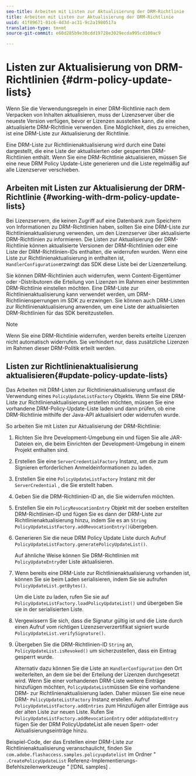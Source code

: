 ```yaml
---
seo-title: Arbeiten mit Listen zur Aktualisierung der DRM-Richtlinie
title: Arbeiten mit Listen zur Aktualisierung der DRM-Richtlinie
uuid: 41f89671-81c6-4d3d-ac31-9c2a1980517a
translation-type: tm+mt
source-git-commit: e60d285b9e30cdd19728e3029ecda995cd100ac9

---
```



# Listen zur Aktualisierung von DRM-Richtlinien {#drm-policy-update-lists}

Wenn Sie die Verwendungsregeln in einer DRM-Richtlinie nach dem Verpacken von Inhalten aktualisieren, muss der Lizenzserver über die neueste Version verfügen, bevor er Lizenzen ausstellen kann, die eine aktualisierte DRM-Richtlinie verwenden. Eine Möglichkeit, dies zu erreichen, ist eine DRM-Liste zur Aktualisierung der Richtlinie.

Eine DRM-Liste zur Richtlinienaktualisierung wird durch eine Datei dargestellt, die eine Liste der aktualisierten oder gesperrten DRM-Richtlinien enthält. Wenn Sie eine DRM-Richtlinie aktualisieren, müssen Sie eine neue DRM Policy Update-Liste generieren und die Liste regelmäßig auf alle Lizenzserver verschieben.

## Arbeiten mit Listen zur Aktualisierung der DRM-Richtlinie {#working-with-drm-policy-update-lists}

Bei Lizenzservern, die keinen Zugriff auf eine Datenbank zum Speichern von Informationen zu DRM-Richtlinien haben, sollten Sie eine DRM-Liste zur Richtlinienaktualisierung verwenden, um den Lizenzserver über aktualisierte DRM-Richtlinien zu informieren. Die Listen zur Aktualisierung der DRM-Richtlinie können aktualisierte Versionen der DRM-Richtlinien oder eine Liste der DRM-Richtlinien-IDs enthalten, die widerrufen wurden. Wenn eine Liste zur Richtlinienaktualisierung in enthalten ist, `HandlerConfiguration`erzwingt das SDK diese Liste bei der Lizenzerteilung.

Sie können DRM-Richtlinien auch widerrufen, wenn Content-Eigentümer oder -Distributoren die Erteilung von Lizenzen im Rahmen einer bestimmten DRM-Richtlinie einstellen möchten. Eine DRM-Liste zur Richtlinienaktualisierung kann verwendet werden, um DRM-Richtliniensperrungen im SDK zu erzwingen. Sie können auch DRM-Listen zur Richtlinienaktualisierung anwenden, um eine Liste der aktualisierten DRM-Richtlinien für das SDK bereitzustellen.

>[!NOTE]
>
>Wenn Sie eine DRM-Richtlinie widerrufen, werden bereits erteilte Lizenzen nicht automatisch widerrufen. Sie verhindert nur, dass zusätzliche Lizenzen im Rahmen dieser DRM-Politik erteilt werden.

## Listen zur Richtlinienaktualisierung aktualisieren{#update-policy-update-lists}

Das Arbeiten mit DRM-Listen zur Richtlinienaktualisierung umfasst die Verwendung eines `PolicyUpdateListFactory` Objekts. Wenn Sie eine DRM-Liste zur Richtlinienaktualisierung erstellen möchten, müssen Sie eine vorhandene DRM-Policy-Update-Liste laden und dann prüfen, ob eine DRM-Richtlinie mithilfe der Java-API aktualisiert oder widerrufen wurde.

So arbeiten Sie mit Listen zur Aktualisierung der DRM-Richtlinie:

1. Richten Sie Ihre Development-Umgebung ein und fügen Sie alle JAR-Dateien ein, die beim Einrichten der Development-Umgebung in einem Projekt enthalten sind.
1. Erstellen Sie eine `ServerCredentialFactory` Instanz, um die zum Signieren erforderlichen Anmeldeinformationen zu laden.
1. Erstellen Sie eine `PolicyUpdateListFactory` Instanz mit der `ServerCredential` , die Sie erstellt haben.
1. Geben Sie die DRM-Richtlinien-ID an, die Sie widerrufen möchten.
1. Erstellen Sie ein `PolicyRevocationEntry` Objekt mit der soeben erstellten DRM-Richtlinien-ID und fügen Sie es dann der DRM-Liste zur Richtlinienaktualisierung hinzu, indem Sie es an `String` `PolicyUpdateListFactory.addRevocationEntry()`übergeben.
1. Generieren Sie die neue DRM Policy Update Liste durch Aufruf `PolicyUpdateListFactory.generatePolicyUpdateList()`.

   Auf ähnliche Weise können Sie DRM-Richtlinien mit `PolicyUpdateEntry`der Liste aktualisieren.
1. Wenn bereits eine DRM-Liste zur Richtlinienaktualisierung vorhanden ist, können Sie sie beim Laden serialisieren, indem Sie sie aufrufen `PolicyUpdateList.getBytes()`.

   Um die Liste zu laden, rufen Sie sie auf `PolicyUpdateListFactory.loadPolicyUpdateList()` und übergeben Sie sie in der serialisierten Liste.
1. Vergewissern Sie sich, dass die Signatur gültig ist und die Liste durch einen Aufruf vom richtigen Lizenzserverzertifikat signiert wurde `PolicyUpdateList.verifySignature()`.
1. Übergeben Sie die DRM-Richtlinien-ID `String` an, `PolicyUpdateList.isRevoked()` um sicherzustellen, dass ein Eintrag gesperrt wurde.

   Alternativ dazu können Sie die Liste an `HandlerConfiguration` den Ort weiterleiten, an dem sie bei der Erteilung der Lizenzen durchgesetzt wird.
Wenn Sie einer vorhandenen DRM-Liste weitere Einträge hinzufügen möchten, `PolicyUpdateList`müssen Sie eine vorhandene DRM- zur Richtlinienaktualisierung laden. Daher müssen Sie eine neue DRM- `PolicyUpdateListFactory` Instanz erstellen. Aufruf `PolicyUpdateListFactory.addEntries` zum Hinzufügen aller Einträge aus der alten Liste zur neuen Liste. Rufen Sie `PolicyUpdateListFactory.addRevocationEntry` oder `addUpdatedEntry` fügen Sie der DRM PolicyUpdateList alle neuen Sperr- oder Aktualisierungseinträge hinzu.

Beispiel-Code, der das Erstellen einer DRM-Liste zur Richtlinienaktualisierung veranschaulicht, finden Sie `com.adobe.flashaccess.samples.policyupdatelist` im Ordner &quot; `.CreatePolicyUpdateList` Referenz-Implementierungs-Befehlszeilenwerkzeuge *&quot;* [!DNL samples] .
